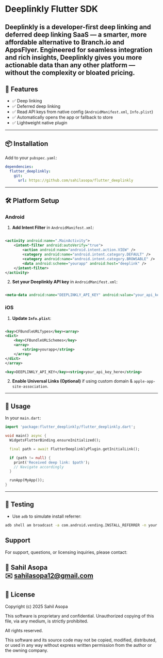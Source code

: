 # Deeplinkly Flutter SDK

**Deeplinkly** is a developer-first deep linking and deferred deep linking SaaS — a smarter, more affordable alternative to Branch.io and AppsFlyer.
Engineered for seamless integration and rich insights, Deeplinkly gives you more actionable data than any other platform — without the complexity or bloated pricing.
---

## 🚀 Features

- ✅ Deep linking
- ✅ Deferred deep linking
- ✅ Read API keys from native config (`AndroidManifest.xml`, `Info.plist`)
- ✅ Automatically opens the app or fallback to store
- ✅ Lightweight native plugin
---

## 📦 Installation

Add to your `pubspec.yaml`:

```yaml
dependencies:
  flutter_deeplinkly:
    git:
      url: https://github.com/sahilasopa/flutter_deeplinkly
```

---

## 🛠 Platform Setup

### Android

1. **Add Intent Filter** in `AndroidManifest.xml`:

```xml

<activity android:name=".MainActivity">
    <intent-filter android:autoVerify="true">
        <action android:name="android.intent.action.VIEW" />
        <category android:name="android.intent.category.DEFAULT" />
        <category android:name="android.intent.category.BROWSABLE" />
        <data android:scheme="yourapp" android:host="deeplink" />
    </intent-filter>
</activity>
```

2. **Set your Deeplinkly API key** in `AndroidManifest.xml`:

```xml

<meta-data android:name="DEEPLINKLY_API_KEY" android:value="your_api_key_here" />
```

### iOS

1. **Update `Info.plist`**:

```xml

<key>CFBundleURLTypes</key><array>
<dict>
    <key>CFBundleURLSchemes</key>
    <array>
        <string>yourapp</string>
    </array>
</dict>
</array>

<key>DEEPLINKLY_API_KEY</key><string>your_api_key_here</string>
```

2. **Enable Universal Links (Optional)** if using custom domain & `apple-app-site-association`.

---

## 🔧 Usage

In your `main.dart`:

```dart
import 'package:flutter_deeplinkly/flutter_deeplinkly.dart';

void main() async {
  WidgetsFlutterBinding.ensureInitialized();

  final path = await FlutterDeeplinklyPlugin.getInitialLink();

  if (path != null) {
    print('Received deep link: $path');
    // Navigate accordingly
  }

  runApp(MyApp());
}
```

---

## 🧪 Testing

- Use `adb` to simulate install referrer:

```bash
adb shell am broadcast -a com.android.vending.INSTALL_REFERRER -n your.package.name/com.google.android.gms.measurement.AppMeasurementInstallReferrerReceiver --es "referrer" "utm_source=test&utm_medium=deeplink&utm_campaign=demo"
```

## Support

For support, questions, or licensing inquiries, please contact:

📧 **Sahil Asopa**  
✉️ [sahilasopa12@gmail.com](mailto:sahilasopa12@gmail.com)
---

## 📄 License

Copyright (c) 2025 Sahil Asopa

This software is proprietary and confidential. Unauthorized copying of this file, via any medium, is strictly prohibited.

All rights reserved.

This software and its source code may not be copied, modified, distributed, or used in any way without express written permission from the author or the owning company.

